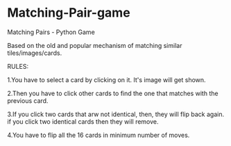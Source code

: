 # Matching-Pair-game

Matching Pairs - Python Game

Based on the old and popular mechanism of matching similar tiles/images/cards.

RULES: 

1.You have to select a card by clicking on it. It's image will get shown. 

2.Then you have to click other cards to find the one that matches with the previous card. 

3.If you click two cards that arw not identical, then, they will flip back again. if you click two identical cards then they will remove. 

4.You have to flip all the 16 cards in minimum number of moves.
